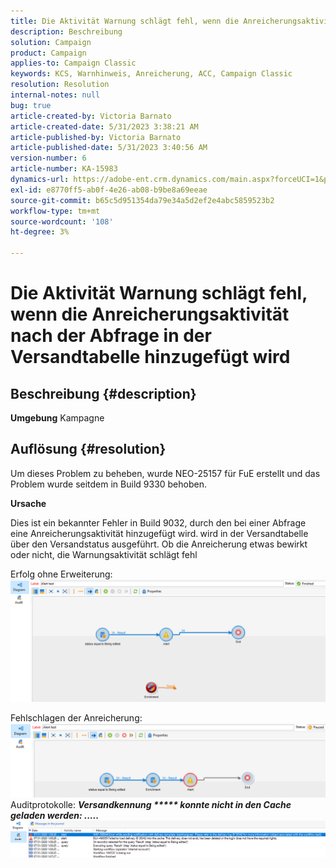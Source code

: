 ```yaml
---
title: Die Aktivität Warnung schlägt fehl, wenn die Anreicherungsaktivität nach der Abfrage in der Versandtabelle hinzugefügt wird
description: Beschreibung
solution: Campaign
product: Campaign
applies-to: Campaign Classic
keywords: KCS, Warnhinweis, Anreicherung, ACC, Campaign Classic
resolution: Resolution
internal-notes: null
bug: true
article-created-by: Victoria Barnato
article-created-date: 5/31/2023 3:38:21 AM
article-published-by: Victoria Barnato
article-published-date: 5/31/2023 3:40:56 AM
version-number: 6
article-number: KA-15983
dynamics-url: https://adobe-ent.crm.dynamics.com/main.aspx?forceUCI=1&pagetype=entityrecord&etn=knowledgearticle&id=409b9291-64ff-ed11-8f6e-6045bd006149
exl-id: e8770ff5-ab0f-4e26-ab08-b9be8a69eeae
source-git-commit: b65c5d951354da79e34a5d2ef2e4abc5859523b2
workflow-type: tm+mt
source-wordcount: '108'
ht-degree: 3%

---
```


# Die Aktivität Warnung schlägt fehl, wenn die Anreicherungsaktivität nach der Abfrage in der Versandtabelle hinzugefügt wird

## Beschreibung {#description}

<b>Umgebung</b>
Kampagne


## Auflösung {#resolution}


Um dieses Problem zu beheben, wurde NEO-25157 für FuE erstellt und das Problem wurde seitdem in Build 9330 behoben.

<b>Ursache</b>


Dies ist ein bekannter Fehler in Build 9032, durch den bei einer Abfrage eine Anreicherungsaktivität hinzugefügt wird.<b> </b>wird in der Versandtabelle über den Versandstatus ausgeführt. Ob die Anreicherung etwas bewirkt oder nicht, die Warnungsaktivität schlägt fehl

Erfolg ohne Erweiterung:
![](assets/ab975c07-d043-ed11-bba2-0022480868ff.png)

Fehlschlagen der Anreicherung:
![](assets/ad975c07-d043-ed11-bba2-0022480868ff.png)
Auditprotokolle: <b>*Versandkennung \*\*\*\*\* konnte nicht in den Cache geladen werden: .....</b>*
![](assets/ac975c07-d043-ed11-bba2-0022480868ff.png)
